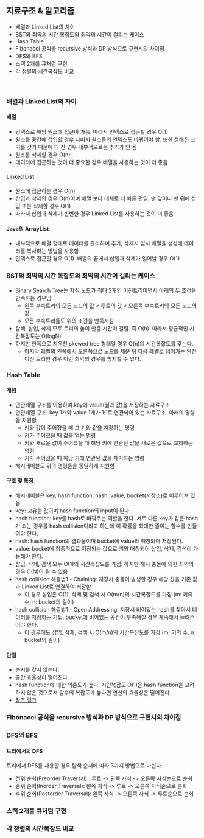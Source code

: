 
## 자료구조 & 알고리즘
- 배열과 Linked List의 차이
- BST와 최악의 시간 복잡도와 최악의 시간이 걸리는 케이스
- Hash Table
- Fibonacci 공식을 recursive 방식과 DP 방식으로 구현시의 차이점
- DFS와 BFS
- 스택 2개를 큐처럼 구현
- 각 정렬의 시간복잡도 비교
<br><br><br>


### 배열과 Linked List의 차이
#### 배열
- 인덱스로 해당 원소에 접근이 가능. 따라서 인덱스로 접근할 경우 O(1)
- 원소를 중간에 삽입할 경우 나머지 원소들의 인덱스도 바뀌어야 함. 또한 정해진 크기를 갖기 때문에 다 찬 경우 내부적으로는 추가가 안 됨
- 원소를 삭제할 경우 O(n)
- 데이터에 접근하는 것이 더 중요한 경우 배열을 사용하는 것이 더 좋음

#### Linked List
- 원소에 접근하는 경우 O(n)
- 삽입과 삭제의 경우 O(n)이며 배열 보다 대체로 더 빠른 편임. 맨 앞이나 맨 뒤에 삽입 또는 삭제할 경우 O(1)
- 따라서 삽입과 삭제가 빈번한 경우 Linked List를 사용하는 것이 더 좋음

#### Java의 ArrayList
- 내부적으로 배열 형태로 데이터를 관리하며 추가, 삭제시 임시 배열을 생성해 데이터를 복사하는 방법을 사용함
- 인덱스로 접근할 경우 O(1). 배열의 끝에서 삽입과 삭제가 일어날 경우 O(1)

### BST와 최악의 시간 복잡도와 최악의 시간이 걸리는 케이스
- Binary Search Tree는 자식 노드가 최대 2개인 이진트리이면서 아래의 두 조건을 만족하는 경우임
  - 왼쪽 부속트리의 모든 노드의 값 < 루트의 값 < 오른쪽 부속트리의 모든 노드의 값
  - 모든 부속트리들도 위의 조건을 만족시킴
- 탐색, 삽입, 삭제 모두 트리의 높이 만큼 시간이 걸림. 즉 O(h). 따라서 평균적인 시간복잡도는 O(logN)
- 하지만 한쪽으로 치우친 skewed tree 형태일 경우 O(n)의 시간복잡도를 갖는다.
  - 마지막 레벨의 왼쪽에서 오른쪽으로 노드를 채운 뒤 다음 레벨로 넘어가는 완전 이진 트리인 경우 이런 최악의 경우를 방지할 수 있다.

### Hash Table
#### 개념
- 연관배열 구조를 이용하여 key에 value(결과 값)을 저장하는 자료구조
- 연관배열 구조: key 1개와 value 1개가 1:1로 연관되어 있는 자료구조. 아래의 명령을 지원함
  - 키와 값이 주어졌을 때 그 키와 값을 저장하는 명령
  - 키가 주어졌을 때 값을 얻는 명령
  - 키와 새로운 값이 주어졌을 때 해당 키에 연관된 값을 새로운 값으로 교체하는 명령
  - 키가 주어졌을 때 해당 키에 연관된 값을 제거하는 명령
- 해시테이블도 위의 명령들을 동일하게 지원함

#### 구조 및 특징
- 해시테이블은 key, hash function, hash, value, bucket(저장소)로 이루어져 있음
- key: 고유한 값이며 hash function의 input이 된다.
- hash function: key를 hash로 바꿔주는 역할을 한다. 서로 다른 key가 같은 hash가 되는 경우를 hash collision이라고 하는데 이 확률을 최대한 줄이는 함수를 만들어야 한다.
- hash: hash function의 결과물이며 bucket에 value와 매칭되어 저장된다.
- value: bucket에 최종적으로 저장되는 값으로 키와 매칭되어 삽입, 삭제, 검색이 가능해야 한다.
- 삽입, 삭제, 검색 모두 O(1)의 시간복잡도를 가짐. 하지만 해시 충돌에 의한 최악의 경우 O(N)이 될 수 있음
- hash collision 해결법1 - Chaining: 저장시 충돌이 발생할 경우 해당 값을 기존 값과 Linked List로 연결하여 저장함
  - 이 경우 삽입은 O(1), 삭제 및 검색 시 O(m/n)의 시간복잡도를 가짐 (m: 키의 수, n: bucket의 길이)
- hash collision 해결법1 - Open Addressing: 저장시 비어있는 hash를 찾아서 데이터를 저장하는 기법. bucket에 비어있는 공간이 부족해질 경우 계속해서 늘려주어야 한다.
  - 이 경우에도 삽입, 삭제, 검색 시 O(m/n)의 시간복잡도를 가짐 (m: 키의 수, n: bucket의 길이)

#### 단점
- 순서를 갖지 않는다.
- 공간 효율성이 떨어진다.
- hash function에 대한 의존도가 높다. 시간복잡도 O(1)은 hash function을 고려하지 않은 것으로서 함수의 복잡도가 높다면 연산의 효율성은 떨어진다.
- [참조 링크](https://velog.io/@cyranocoding)

### Fibonacci 공식을 recursive 방식과 DP 방식으로 구현시의 차이점
### DFS와 BFS
#### 트리에서의 DFS
트리에서 DFS를 사용할 경우 탐색 순서에 따라 3가지 방법으로 나뉜다.
- 전위 순회(Preorder Traversal) : 루트 -> 왼쪽 자식 -> 오른쪽 자식순으로 순회
- 중위 순회(Inorder Traversal): 왼쪽 자식 -> 루트 -> 오른쪽 자식순으로 순화
- 후위 순회(Postorder Traversal): 왼쪽 자식 -> 오른쪽 자식 -> 루트순으로 순회

### 스택 2개를 큐처럼 구현
### 각 정렬의 시간복잡도 비교


